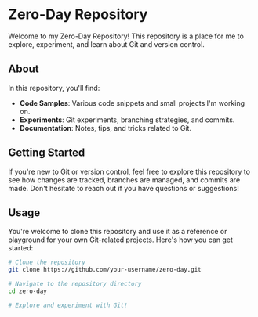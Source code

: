 # Zero-Day Repository

Welcome to my Zero-Day Repository! This repository is a place for me to explore, experiment, and learn about Git and version control.

## About

In this repository, you'll find:

- **Code Samples**: Various code snippets and small projects I'm working on.
- **Experiments**: Git experiments, branching strategies, and commits.
- **Documentation**: Notes, tips, and tricks related to Git.

## Getting Started

If you're new to Git or version control, feel free to explore this repository to see how changes are tracked, branches are managed, and commits are made. Don't hesitate to reach out if you have questions or suggestions!

## Usage

You're welcome to clone this repository and use it as a reference or playground for your own Git-related projects. Here's how you can get started:

```bash
# Clone the repository
git clone https://github.com/your-username/zero-day.git

# Navigate to the repository directory
cd zero-day

# Explore and experiment with Git!

